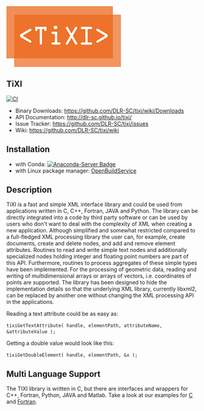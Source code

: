 ![](doc/images/TiXI_Logo_Wortmarke_300px.png)
## TiXI ##

[![CI](https://github.com/DLR-SC/tixi/actions/workflows/main.yml/badge.svg)](https://github.com/DLR-SC/tixi/actions/workflows/main.yml)

 - Binary Downloads:  https://github.com/DLR-SC/tixi/wiki/Downloads
 - API Documentation: http://dlr-sc.github.io/tixi/
 - Issue Tracker:     https://github.com/DLR-SC/tixi/issues
 - Wiki:              https://github.com/DLR-SC/tixi/wiki

## Installation ##
 - with Conda: [![Anaconda-Server Badge](https://anaconda.org/dlr-sc/tixi3/badges/installer/conda.svg)](https://anaconda.org/DLR-SC/tixi3)
 - with Linux package manager: [OpenBuildService](https://software.opensuse.org/download.html?project=science:dlr&package=tixi3)


## Description ##
TiXI is a fast and simple XML interface library and could be used from applications written in C, C++, Fortran, JAVA and Python. The library can be directly integrated into a code by third party software or can be used by users who don't want to deal with the complexity of XML when creating a new application. Although simplified and somewhat restricted compared to a full-fledged XML processing library the user can, for example, create documents, create and delete nodes, and add and remove element attributes. Routines to read and write simple text nodes and additionally specialized nodes holding integer and floating point numbers are part of this API. Furthermore, routines to process aggregates of these simple types have been implemented. For the processing of geometric data, reading and writing of multidimensional arrays or arrays of vectors, i.e. coordinates of points are supported. The library has been designed to hide the implementation details so that the underlying XML library, currently libxml2, can be replaced by another one without changing the XML processing API in the applications.

Reading a text attribute could be as easy as:

```
tixiGetTextAttribute( handle, elementPath, attributeName, &attributeValue );
```

Getting a double value would look like this:
```
tixiGetDoubleElement( handle, elementPath, &x );
```

## Multi Language Support ##
The TIXI library is written in C, but there are interfaces and wrappers for C++, Fortran, Python, JAVA and Matlab. Take a look at our examples for [C](https://github.com/DLR-SC/tixi/wiki/CExamples) and [Fortran](https://github.com/DLR-SC/tixi/wiki/Fortran%20Examples).
